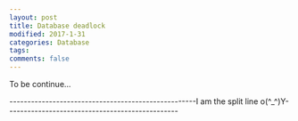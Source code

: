 ```yaml
---
layout: post
title: Database deadlock
modified: 2017-1-31
categories: Database
tags: 
comments: false
---
```

To be continue...


----------------------------------------------------I am the split line o(^_^)Y------------------------------------------------









